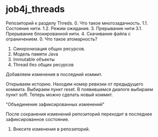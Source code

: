 # job4j_threads
Репозиторий к разделу Threds.
0. Что такое многозадачность.
1.1. Состояние нити.
1.2. Режим ожидания.
3. Прерывание нити
   3.1. Прерывание блокированной нити.
4. Скачивание файла с ограничением.
0. Что такое атомарность?
1. Синхронизация общих ресурсов.
2. Модель памяти Java
3. Immutable объекты
4. Thread без общих ресурсов

Добавляем изменения в последний коммит.

Открываем историю.
Находим номер ревизии от предыдущего коммита.
Выбираем пункт reset.
В появившемся диалоге выбираем пункт soft.
Теперь можно сделать новый коммит.

"Объединение зафиксированных изменений"

После сохранения изменений репозиторий переходит в последнее зафиксированное состояние.
1. Внесите изменения в репозиторий.


